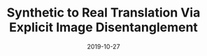 ---
title: "Synthetic to Real Translation Via Explicit Image Disentanglement"
collection: publications
permalink: /publication/cg2real
date: 2019-10-27
venue: ICCV 2019
city: Seoul
state: "South Korea"
teaser:
thumbnail: 'cg2real.png'
authors: "Sai Bi, Kalyan Sunkavalli, Federico Perazzi, Eli Shechtman, Vladimir Kim, Ravi Ramamoorthi"
bibtex:
uri: cg2real.pdf
arxiv:
project:
poster:
data:
---